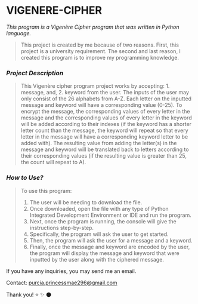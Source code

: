 # VIGENERE-CIPHER


*This program is a Vigenère Cipher program that was written in Python language.*

>This project is created by me because of two reasons. First, this project is a university requirement. The second and last reason, I created this program is to improve my programming knowledge.

### *Project Description*
>This Vigenère cipher program project works by accepting: 1. message, and, 2. keyword from the user. The inputs of the user may only consist of the 26 alphabets from A-Z. Each letter on the inputted message and keyword will have a corresponding value (0-25). To encrypt the message, the corresponding values of every letter in the message and the corresponding values of every letter in the keyword will be added according to their indexes (if the keyword has a shorter letter count than the message, the keyword will repeat so that every letter in the message will have a corresponding keyword letter to be added with). The resulting value from adding the letter(s) in the message and keyword will be translated back to letters according to their corresponding values (if the resulting value is greater than 25, the count will repeat to A).


### *How to Use?*
>To use this program:
>1. The user will be needing to download the file.
>2. Once downloaded, open the file with any type of Python Integrated Development Environment or IDE and run the program.
>3. Next, once the program is running, the console will give the instructions step-by-step.
>4. Specifically, the program will ask the user to get started.
>5. Then, the program will ask the user for a message and a keyword.
>6. Finally, once the message and keyword are encoded by the user, the program will display the message and keyword that were inputted by the user along with the ciphered message.


If you have any inquiries, you may send me an email.

Contact: purcia.princessmae296@gmail.com


Thank you! :star: :sparkles: :new_moon:
